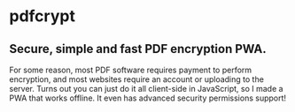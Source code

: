# pdfcrypt

## Secure, simple and fast PDF encryption PWA.

For some reason, most PDF software requires payment to perform encryption, and most websites require an account or uploading to the server. Turns out you can just do it all client-side in JavaScript, so I made a PWA that works offline. It even has advanced security permissions support!
